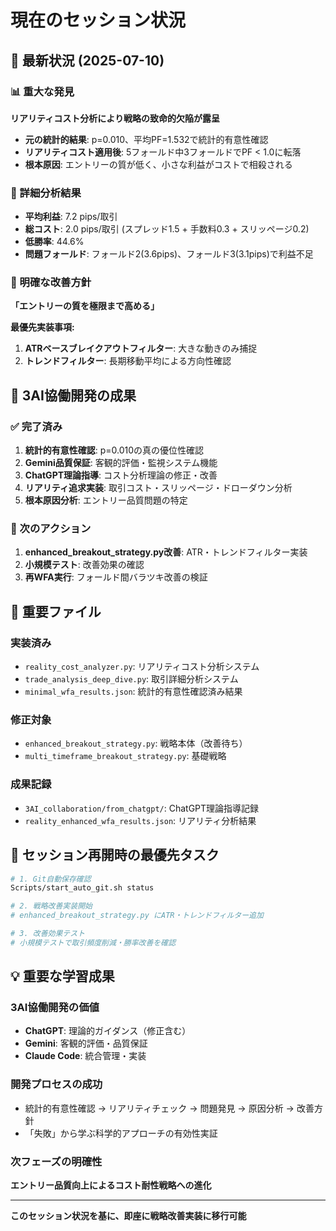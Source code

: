 # 現在のセッション状況

## 🎯 最新状況 (2025-07-10)

### 📊 重大な発見
**リアリティコスト分析により戦略の致命的欠陥が露呈**

- **元の統計的結果**: p=0.010、平均PF=1.532で統計的有意性確認
- **リアリティコスト適用後**: 5フォールド中3フォールドでPF < 1.0に転落
- **根本原因**: エントリーの質が低く、小さな利益がコストで相殺される

### 🔬 詳細分析結果
- **平均利益**: 7.2 pips/取引
- **総コスト**: 2.0 pips/取引 (スプレッド1.5 + 手数料0.3 + スリッページ0.2)
- **低勝率**: 44.6%
- **問題フォールド**: フォールド2(3.6pips)、フォールド3(3.1pips)で利益不足

### 🎯 明確な改善方針
**「エントリーの質を極限まで高める」**

**最優先実装事項:**
1. **ATRベースブレイクアウトフィルター**: 大きな動きのみ捕捉
2. **トレンドフィルター**: 長期移動平均による方向性確認

## 🤝 3AI協働開発の成果

### ✅ 完了済み
1. **統計的有意性確認**: p=0.010の真の優位性確認
2. **Gemini品質保証**: 客観的評価・監視システム機能
3. **ChatGPT理論指導**: コスト分析理論の修正・改善
4. **リアリティ追求実装**: 取引コスト・スリッページ・ドローダウン分析
5. **根本原因分析**: エントリー品質問題の特定

### 🔄 次のアクション
1. **enhanced_breakout_strategy.py改善**: ATR・トレンドフィルター実装
2. **小規模テスト**: 改善効果の確認
3. **再WFA実行**: フォールド間バラツキ改善の検証

## 📁 重要ファイル

### 実装済み
- `reality_cost_analyzer.py`: リアリティコスト分析システム
- `trade_analysis_deep_dive.py`: 取引詳細分析システム
- `minimal_wfa_results.json`: 統計的有意性確認済み結果

### 修正対象
- `enhanced_breakout_strategy.py`: 戦略本体（改善待ち）
- `multi_timeframe_breakout_strategy.py`: 基礎戦略

### 成果記録
- `3AI_collaboration/from_chatgpt/`: ChatGPT理論指導記録
- `reality_enhanced_wfa_results.json`: リアリティ分析結果

## 🚀 セッション再開時の最優先タスク

```bash
# 1. Git自動保存確認
Scripts/start_auto_git.sh status

# 2. 戦略改善実装開始
# enhanced_breakout_strategy.py にATR・トレンドフィルター追加

# 3. 改善効果テスト
# 小規模テストで取引頻度削減・勝率改善を確認
```

## 💡 重要な学習成果

### 3AI協働開発の価値
- **ChatGPT**: 理論的ガイダンス（修正含む）
- **Gemini**: 客観的評価・品質保証
- **Claude Code**: 統合管理・実装

### 開発プロセスの成功
- 統計的有意性確認 → リアリティチェック → 問題発見 → 原因分析 → 改善方針
- 「失敗」から学ぶ科学的アプローチの有効性実証

### 次フェーズの明確性
**エントリー品質向上によるコスト耐性戦略への進化**

---

**このセッション状況を基に、即座に戦略改善実装に移行可能**